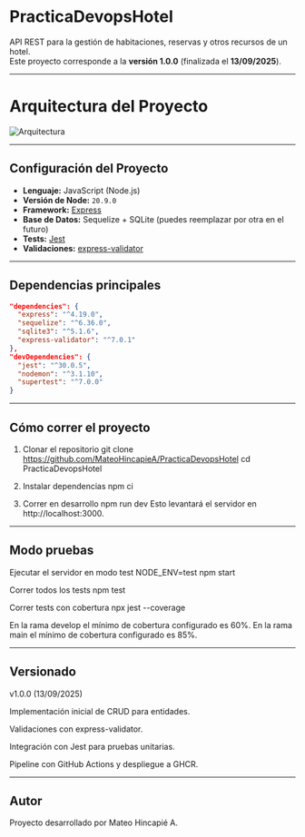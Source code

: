 # PracticaDevopsHotel

API REST para la gestión de habitaciones, reservas y otros recursos de un hotel.  
Este proyecto corresponde a la **versión 1.0.0** (finalizada el **13/09/2025**).  

---

# Arquitectura del Proyecto

![Arquitectura](./docs/arquitectura.png)

---

## Configuración del Proyecto

- **Lenguaje:** JavaScript (Node.js)
- **Versión de Node:** `20.9.0`
- **Framework:** [Express](https://expressjs.com/)
- **Base de Datos:** Sequelize + SQLite (puedes reemplazar por otra en el futuro)
- **Tests:** [Jest](https://jestjs.io/)
- **Validaciones:** [express-validator](https://express-validator.github.io/)

---

## Dependencias principales

```json
"dependencies": {
  "express": "^4.19.0",
  "sequelize": "^6.36.0",
  "sqlite3": "^5.1.6",
  "express-validator": "^7.0.1"
},
"devDependencies": {
  "jest": "^30.0.5",
  "nodemon": "^3.1.10",
  "supertest": "^7.0.0"
}
```
---

## Cómo correr el proyecto

1. Clonar el repositorio
  git clone https://github.com/MateoHincapieA/PracticaDevopsHotel
  cd PracticaDevopsHotel

2. Instalar dependencias
  npm ci

3. Correr en desarrollo
  npm run dev
  Esto levantará el servidor en http://localhost:3000.

---

## Modo pruebas
Ejecutar el servidor en modo test
NODE_ENV=test npm start

Correr todos los tests
npm test

Correr tests con cobertura
npx jest --coverage


En la rama develop el mínimo de cobertura configurado es 60%.
En la rama main el mínimo de cobertura configurado es 85%.

---

## Versionado

v1.0.0 (13/09/2025)

Implementación inicial de CRUD para entidades.

Validaciones con express-validator.

Integración con Jest para pruebas unitarias.

Pipeline con GitHub Actions y despliegue a GHCR.

---

## Autor

Proyecto desarrollado por Mateo Hincapié A.